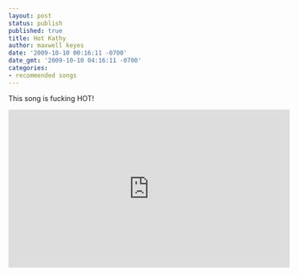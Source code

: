 ```yaml
---
layout: post
status: publish
published: true
title: Hot Kathy
author: maxwell keyes
date: '2009-10-10 00:16:11 -0700'
date_gmt: '2009-10-10 04:16:11 -0700'
categories:
- recommended songs
---
```


This song is fucking HOT!

<iframe width="560" height="315" src="https://www.youtube.com/embed/3W9MN9rOK1w" frameborder="0" allowfullscreen></iframe>

